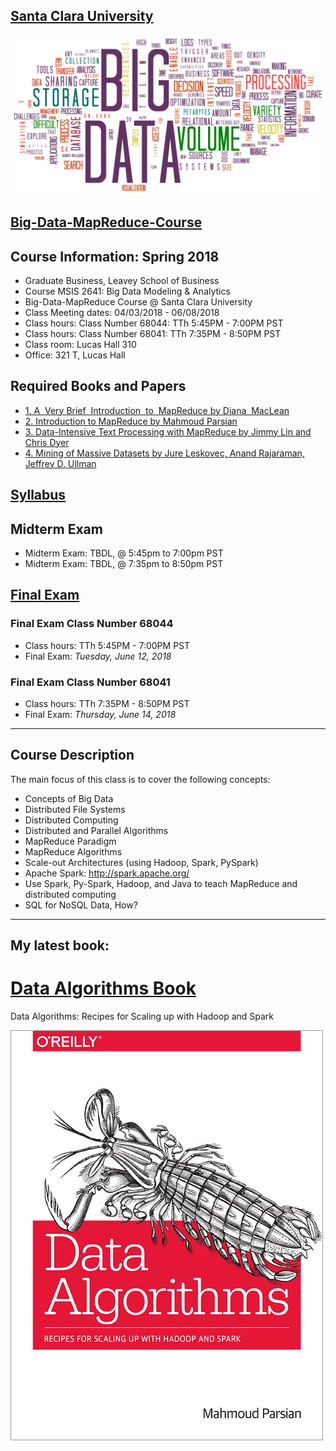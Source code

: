 [Santa Clara University](http://scu.edu/)
-----------------------------------------


<img src="images/big-data-words2.png"/>


[Big-Data-MapReduce-Course](https://www.scu.edu/business/ms-information-systems/curriculum/msis-courses/)
----------------------------

## Course Information: Spring 2018
* Graduate Business, Leavey School of Business
* Course MSIS 2641: Big Data Modeling & Analytics
* Big-Data-MapReduce Course @ Santa Clara University
* Class Meeting dates: 04/03/2018 - 06/08/2018
* Class hours: Class Number 68044: TTh 5:45PM - 7:00PM PST
* Class hours: Class Number 68041: TTh 7:35PM - 8:50PM PST
* Class room: Lucas Hall 310 
* Office: 321 T, Lucas Hall

## Required Books and Papers 

* [1. A  Very Brief  Introduction  to  MapReduce by Diana  MacLean](http://hci.stanford.edu/courses/cs448g/a2/files/map_reduce_tutorial.pdf)
* [2. Introduction to MapReduce by Mahmoud Parsian](http://mapreduce4hackers.com/docs/Introduction-to-MapReduce.pdf)
* [3. Data-Intensive Text Processing with MapReduce by Jimmy Lin and Chris Dyer](https://lintool.github.io/MapReduceAlgorithms/ed1n/MapReduce-algorithms.pdf)
* [4. Mining of Massive Datasets by Jure Leskovec, Anand Rajaraman, Jeffrey D. Ullman](http://infolab.stanford.edu/~ullman/mmds/book.pdf)

## [Syllabus](./syllabus/2018-Spring/)

## Midterm Exam 
* Midterm Exam: TBDL, @ 5:45pm to 7:00pm PST
* Midterm Exam: TBDL, @ 7:35pm to 8:50pm PST

## [Final Exam](./finals/Spring_2018_finals_schedule.pdf)

### Final Exam Class Number 68044
* Class hours: TTh 5:45PM - 7:00PM PST
* Final Exam: *Tuesday, June 12, 2018*


### Final Exam Class Number 68041
* Class hours: TTh 7:35PM - 8:50PM PST
* Final Exam: *Thursday, June 14, 2018*

----------------------------


## Course Description
The main focus of this class is to cover the following concepts:

* Concepts of Big Data
* Distributed File Systems
* Distributed Computing
* Distributed and Parallel Algorithms
* MapReduce Paradigm
* MapReduce Algorithms
* Scale-out Architectures (using Hadoop, Spark, PySpark)
* Apache Spark: http://spark.apache.org/
* Use Spark, Py-Spark, Hadoop, and Java to teach MapReduce and distributed computing
* SQL for NoSQL Data, How?

---------------------------

## My latest book: 

[Data Algorithms Book](http://shop.oreilly.com/product/0636920033950.do)
======================
Data Algorithms: Recipes for Scaling up with Hadoop and Spark


[![Data Algorithms Book](images/large-image.jpg)](http://shop.oreilly.com/product/0636920033950.do)

